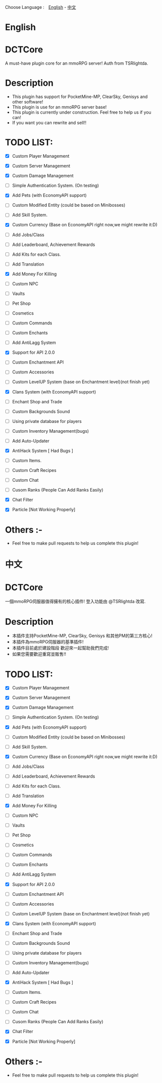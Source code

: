 Choose Language :　[English](#ENG) - [中文](#ZHO)



# <a name="ENG"></a>English

# DCTCore

A must-have plugin core for an mmoRPG server! Auth from TSRlightda.

# Description
- This plugin has support for PocketMine-MP, ClearSky, Genisys and other software!
- This plugin is use for an mmoRPG server base!
- This plugin is currently under construction. Feel free to help us if you can!
- If you want you can rewrite and sell!!

# TODO LIST:
- [x] Custom Player Management
- [x] Custom Server Management
- [x] Custom Damage Management
- [ ] Simple Authentication System. (On testing)
- [x] Add Pets (with EconomyAPI support)
- [ ] Custom Modified Entity (could be based on Minibosses)
- [ ] Add Skill System.
- [x] Custom Currency (Base on EconomyAPI right now,we might rewrite it:D)
- [ ] Add Jobs/Class
- [ ] Add Leaderboard, Achievement Rewards
- [ ] Add Kits for each Class.
- [ ] Add Translation
- [x] Add Money For Killing
- [ ] Custom NPC
- [ ] Vaults
- [ ] Pet Shop
- [ ] Cosmetics
- [ ] Custom Commands
- [ ] Custom Enchants
- [ ] Add AntiLagg System
- [x] Support for API 2.0.0
- [ ] Custom Enchantment API
- [ ] Custom Accessories
- [ ] Custom LevelUP System (base on Enchantment level)(not finish yet)
- [x] Clans System (with EconomyAPI support)
- [ ] Enchant Shop and Trade
- [ ] Custom Backgrounds Sound
- [ ] Using private database for players
- [ ] Custom Inventory Management(bugs)
- [ ] Add Auto-Updater
- [x] AntiHack System [ Had Bugs ]
- [ ] Custom Items.
- [ ] Custom Craft Recipes
- [ ] Custom Chat
- [ ] Cusom Ranks (People Can Add Ranks Easily)
- [x] Chat Filter
- [x] Particle [Not Working Properly]


# Others :-
- Feel free to make pull requests to help us complete this plugin!








# <a name="ZHO"></a>中文

# DCTCore

一個mmoRPG伺服器值得擁有的核心插件! 登入功能由 @TSRlightda 改寫.

# Description
- 本插件支持PocketMine-MP, ClearSky, Genisys 和其他PM的第三方核心!
- 本插件為mmoRPG伺服器的基準插件!
- 本插件目前處於建設階段 歡迎來一起幫助我們完成!
- 如果您需要歡迎重寫並販售!!

# TODO LIST:
- [x] Custom Player Management
- [x] Custom Server Management
- [x] Custom Damage Management
- [ ] Simple Authentication System. (On testing)
- [x] Add Pets (with EconomyAPI support)
- [ ] Custom Modified Entity (could be based on Minibosses)
- [ ] Add Skill System.
- [x] Custom Currency (Base on EconomyAPI right now,we might rewrite it:D)
- [ ] Add Jobs/Class
- [ ] Add Leaderboard, Achievement Rewards
- [ ] Add Kits for each Class.
- [ ] Add Translation
- [x] Add Money For Killing
- [ ] Custom NPC
- [ ] Vaults
- [ ] Pet Shop
- [ ] Cosmetics
- [ ] Custom Commands
- [ ] Custom Enchants
- [ ] Add AntiLagg System
- [x] Support for API 2.0.0
- [ ] Custom Enchantment API
- [ ] Custom Accessories
- [ ] Custom LevelUP System (base on Enchantment level)(not finish yet)
- [x] Clans System (with EconomyAPI support)
- [ ] Enchant Shop and Trade
- [ ] Custom Backgrounds Sound
- [ ] Using private database for players
- [ ] Custom Inventory Management(bugs)
- [ ] Add Auto-Updater
- [x] AntiHack System [ Had Bugs ]
- [ ] Custom Items.
- [ ] Custom Craft Recipes
- [ ] Custom Chat
- [ ] Cusom Ranks (People Can Add Ranks Easily)
- [x] Chat Filter
- [x] Particle [Not Working Properly]


# Others :-
- Feel free to make pull requests to help us complete this plugin!
